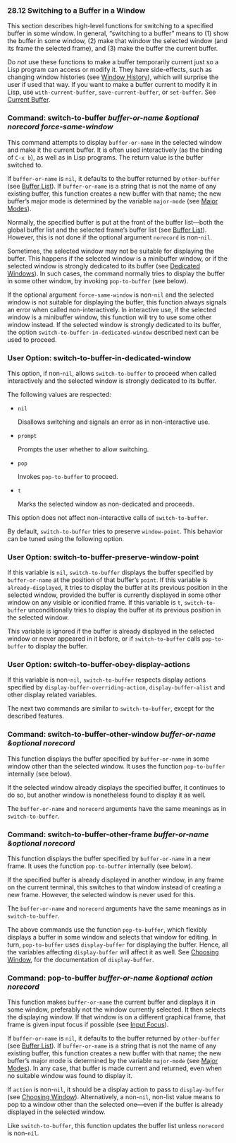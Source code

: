 

### 28.12 Switching to a Buffer in a Window

This section describes high-level functions for switching to a specified buffer in some window. In general, “switching to a buffer” means to (1) show the buffer in some window, (2) make that window the selected window (and its frame the selected frame), and (3) make the buffer the current buffer.

Do *not* use these functions to make a buffer temporarily current just so a Lisp program can access or modify it. They have side-effects, such as changing window histories (see [Window History](Window-History.html)), which will surprise the user if used that way. If you want to make a buffer current to modify it in Lisp, use `with-current-buffer`, `save-current-buffer`, or `set-buffer`. See [Current Buffer](Current-Buffer.html).

### Command: **switch-to-buffer** *buffer-or-name \&optional norecord force-same-window*

This command attempts to display `buffer-or-name` in the selected window and make it the current buffer. It is often used interactively (as the binding of `C-x b`), as well as in Lisp programs. The return value is the buffer switched to.

If `buffer-or-name` is `nil`, it defaults to the buffer returned by `other-buffer` (see [Buffer List](Buffer-List.html)). If `buffer-or-name` is a string that is not the name of any existing buffer, this function creates a new buffer with that name; the new buffer’s major mode is determined by the variable `major-mode` (see [Major Modes](Major-Modes.html)).

Normally, the specified buffer is put at the front of the buffer list—both the global buffer list and the selected frame’s buffer list (see [Buffer List](Buffer-List.html)). However, this is not done if the optional argument `norecord` is non-`nil`.

Sometimes, the selected window may not be suitable for displaying the buffer. This happens if the selected window is a minibuffer window, or if the selected window is strongly dedicated to its buffer (see [Dedicated Windows](Dedicated-Windows.html)). In such cases, the command normally tries to display the buffer in some other window, by invoking `pop-to-buffer` (see below).

If the optional argument `force-same-window` is non-`nil` and the selected window is not suitable for displaying the buffer, this function always signals an error when called non-interactively. In interactive use, if the selected window is a minibuffer window, this function will try to use some other window instead. If the selected window is strongly dedicated to its buffer, the option `switch-to-buffer-in-dedicated-window` described next can be used to proceed.

### User Option: **switch-to-buffer-in-dedicated-window**

This option, if non-`nil`, allows `switch-to-buffer` to proceed when called interactively and the selected window is strongly dedicated to its buffer.

The following values are respected:

*   `nil`

    Disallows switching and signals an error as in non-interactive use.

*   `prompt`

    Prompts the user whether to allow switching.

*   `pop`

    Invokes `pop-to-buffer` to proceed.

*   `t`

    Marks the selected window as non-dedicated and proceeds.

This option does not affect non-interactive calls of `switch-to-buffer`.

By default, `switch-to-buffer` tries to preserve `window-point`. This behavior can be tuned using the following option.

### User Option: **switch-to-buffer-preserve-window-point**

If this variable is `nil`, `switch-to-buffer` displays the buffer specified by `buffer-or-name` at the position of that buffer’s `point`. If this variable is `already-displayed`, it tries to display the buffer at its previous position in the selected window, provided the buffer is currently displayed in some other window on any visible or iconified frame. If this variable is `t`, `switch-to-buffer` unconditionally tries to display the buffer at its previous position in the selected window.

This variable is ignored if the buffer is already displayed in the selected window or never appeared in it before, or if `switch-to-buffer` calls `pop-to-buffer` to display the buffer.

### User Option: **switch-to-buffer-obey-display-actions**

If this variable is non-`nil`, `switch-to-buffer` respects display actions specified by `display-buffer-overriding-action`, `display-buffer-alist` and other display related variables.

The next two commands are similar to `switch-to-buffer`, except for the described features.

### Command: **switch-to-buffer-other-window** *buffer-or-name \&optional norecord*

This function displays the buffer specified by `buffer-or-name` in some window other than the selected window. It uses the function `pop-to-buffer` internally (see below).

If the selected window already displays the specified buffer, it continues to do so, but another window is nonetheless found to display it as well.

The `buffer-or-name` and `norecord` arguments have the same meanings as in `switch-to-buffer`.

### Command: **switch-to-buffer-other-frame** *buffer-or-name \&optional norecord*

This function displays the buffer specified by `buffer-or-name` in a new frame. It uses the function `pop-to-buffer` internally (see below).

If the specified buffer is already displayed in another window, in any frame on the current terminal, this switches to that window instead of creating a new frame. However, the selected window is never used for this.

The `buffer-or-name` and `norecord` arguments have the same meanings as in `switch-to-buffer`.

The above commands use the function `pop-to-buffer`, which flexibly displays a buffer in some window and selects that window for editing. In turn, `pop-to-buffer` uses `display-buffer` for displaying the buffer. Hence, all the variables affecting `display-buffer` will affect it as well. See [Choosing Window](Choosing-Window.html), for the documentation of `display-buffer`.

### Command: **pop-to-buffer** *buffer-or-name \&optional action norecord*

This function makes `buffer-or-name` the current buffer and displays it in some window, preferably not the window currently selected. It then selects the displaying window. If that window is on a different graphical frame, that frame is given input focus if possible (see [Input Focus](Input-Focus.html)).

If `buffer-or-name` is `nil`, it defaults to the buffer returned by `other-buffer` (see [Buffer List](Buffer-List.html)). If `buffer-or-name` is a string that is not the name of any existing buffer, this function creates a new buffer with that name; the new buffer’s major mode is determined by the variable `major-mode` (see [Major Modes](Major-Modes.html)). In any case, that buffer is made current and returned, even when no suitable window was found to display it.

If `action` is non-`nil`, it should be a display action to pass to `display-buffer` (see [Choosing Window](Choosing-Window.html)). Alternatively, a non-`nil`, non-list value means to pop to a window other than the selected one—even if the buffer is already displayed in the selected window.

Like `switch-to-buffer`, this function updates the buffer list unless `norecord` is non-`nil`.
